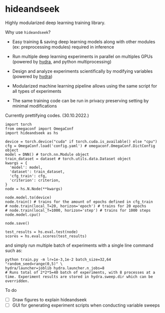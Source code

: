# hideandseek
Highly modularized deep learning training library.

Why use `hideandseek`?

- Easy training & saving deep learning models along with other modules (ex: preprocessing modules) required in inference
- Run multiple deep learning experiments in parallel on multiples GPUs (powered by [hydra](https://hydra.cc/docs/intro/), and python multiprocessing)
- Design and analyze experiments scientifically by modifying variables (powered by [hydra](https://hydra.cc/docs/intro/))

- Modularized machine learning pipeline allows using the same script for all types of experiments
- The same training code can be run in privacy preserving setting by minimal modifications

Currently prettifying codes. (30.10.2022.)

    import torch
    from omegaconf import OmegaConf
    import hideandseek as hs

    device = torch.device("cuda" if torch.cuda.is_available() else "cpu")
    cfg = OmegaConf.load('config.yaml') # omegaconf.OmegaConf.DictConfig object
    model = DNN() # torch.nn.Module object
    train_dataset = dataset # torch.utils.data.Dataset object
    kwargs = {
      'model': model,
      'dataset': train_dataset,
      'cfg_train': cfg,
      'criterion': criterion,
    }
    node = hs.N.Node(**kwargs)

    node.model.to(device)
    node.train() # trains for the amount of epochs defined in cfg_train
    # node.train(local_T=20, horizon='epoch') # trains for 20 epochs
    # node.train(local_T=1000, horizon='step') # trains for 1000 steps
    node.model.cpu()

    node.save()

    test_results = hs.eval.test(node)
    scores = hs.eval.scores(test_results)

and simply run multiple batch of experiments with a single line command such as:

    python train.py -m lr=1e-3,1e-2 batch_size=32,64 "random_seed=range(0,5)" \
    hydra/launcher=joblib hydra.launcher.n_jobs=8
    # Runs total of 2*2*5=40 batch of experiments, with 8 processes at a time. Experiment results are stored in hydra.sweep.dir which can be overridden.

To do
- [ ] Draw figures to explain hideandseek
- [ ] GUI for generating experiment scripts when conducting variable sweeps

